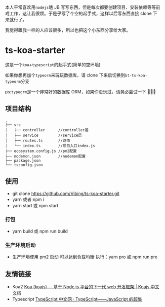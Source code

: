 本人平常喜欢用`nodejs`瞎 JB 写写东西，但是每次都要创建项目、安装依赖等等前戏工作，这让我很烦。于是乎写了个空的起手式，这样以后写东西直接 clone 下来就行了。

我觉得跟我一样的人应该很多，所以也把这个小东西分享给大家。

# ts-koa-starter

这是一个`koa`+`typescript`的起手式(简单的空环境)

如果你想再加个`typeorm`来玩玩数据库，请 clone 下来后切换到`bt-ts-koa-typeorm`分支

ps:`typeorm`是一个非常好的数据库 ORM，如果你没玩过，请务必尝试一下 💪💪💪

## 项目结构

```
.
├── src
│   ├── controller      //controller层
│   ├── service         //service层
│   ├── routes.ts       //路由
│   └── index.ts        //项目入口index.js
├── ecosystem.config.js //pm2配置
├── nodemon.json        //nodemon配置
├── package.json
└── tsconfig.json
```

## 使用

- git clone https://github.com/Vibing/ts-koa-starter.git
- yarn 或者 npm i
- yarn start 或 npm start

### 打包

- yarn build 或 npm run build

### 生产环境启动

- 生产环境使用 pm2 启动 可以达到负载均衡 执行：yarn pro 或 npm run pro

## 友情链接

- Koa2 [Koa (koajs) -- 基于 Node.js 平台的下一代 web 开发框架 \| Koajs 中文文档](https://koa.bootcss.com/)
- Typescript [TypeScript 中文网 · TypeScript——JavaScript 的超集](https://www.tslang.cn/)
